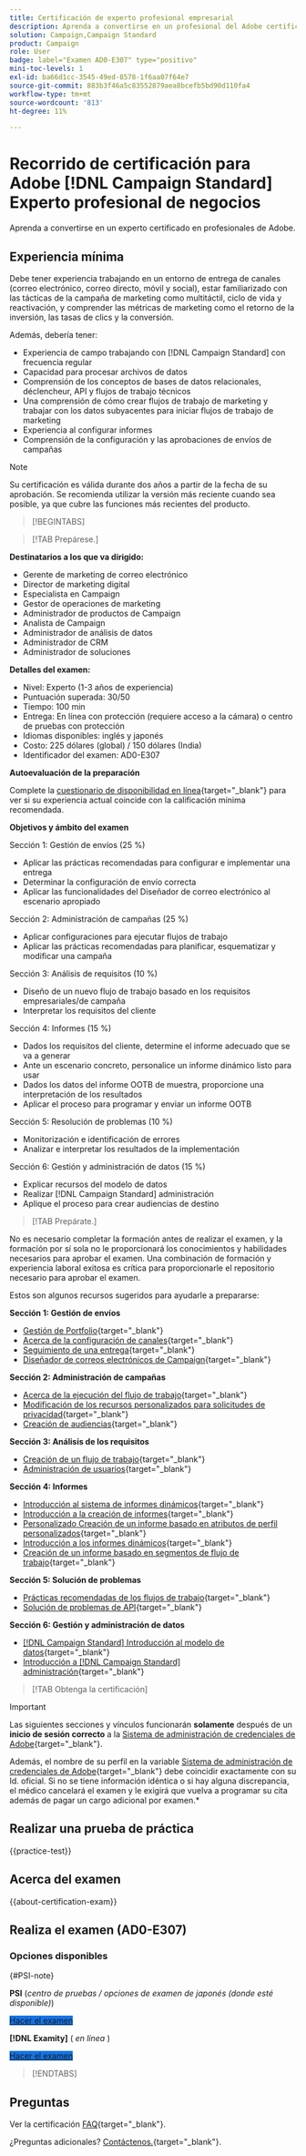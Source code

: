 ```yaml
---
title: Certificación de experto profesional empresarial
description: Aprenda a convertirse en un profesional del Adobe certificado Experto en Adobe [!DNL Campaign Standard]
solution: Campaign,Campaign Standard
product: Campaign
role: User
badge: label="Examen AD0-E307" type="positivo"
mini-toc-levels: 1
exl-id: ba66d1cc-3545-49ed-8578-1f6aa07f64e7
source-git-commit: 883b3f46a5c83552879aea8bcefb5bd90d110fa4
workflow-type: tm+mt
source-wordcount: '813'
ht-degree: 11%

---
```


# Recorrido de certificación para Adobe [!DNL Campaign Standard] Experto profesional de negocios

Aprenda a convertirse en un experto certificado en profesionales de Adobe.

## Experiencia mínima

Debe tener experiencia trabajando en un entorno de entrega de canales (correo electrónico, correo directo, móvil y social), estar familiarizado con las tácticas de la campaña de marketing como multitáctil, ciclo de vida y reactivación, y comprender las métricas de marketing como el retorno de la inversión, las tasas de clics y la conversión.

Además, debería tener:

* Experiencia de campo trabajando con [!DNL Campaign Standard] con frecuencia regular
* Capacidad para procesar archivos de datos
* Comprensión de los conceptos de bases de datos relacionales, déclencheur, API y flujos de trabajo técnicos
* Una comprensión de cómo crear flujos de trabajo de marketing y trabajar con los datos subyacentes para iniciar flujos de trabajo de marketing
* Experiencia al configurar informes
* Comprensión de la configuración y las aprobaciones de envíos de campañas

>[!NOTE]
>
>Su certificación es válida durante dos años a partir de la fecha de su aprobación. Se recomienda utilizar la versión más reciente cuando sea posible, ya que cubre las funciones más recientes del producto.

>[!BEGINTABS]

>[!TAB Prepárese.]

**Destinatarios a los que va dirigido:**

* Gerente de marketing de correo electrónico
* Director de marketing digital
* Especialista en Campaign
* Gestor de operaciones de marketing
* Administrador de productos de Campaign
* Analista de Campaign
* Administrador de análisis de datos
* Administrador de CRM
* Administrador de soluciones

**Detalles del examen:**

* Nivel: Experto (1-3 años de experiencia)
* Puntuación superada: 30/50
* Tiempo: 100 min
* Entrega: En línea con protección (requiere acceso a la cámara) o centro de pruebas con protección
* Idiomas disponibles: inglés y japonés
* Costo: 225 dólares (global) / 150 dólares (India)
* Identificador del examen: AD0-E307

**Autoevaluación de la preparación**

Complete la [cuestionario de disponibilidad en línea](https://scorpion.caveon.com/launchpad/ad-q-e129-readiness-questionnaire-for-adobe-aem-assets-developer-professional-exam-copy-nxam4m/ad-q-e307-readiness-questionnaire-for-adobe-campaign-standard-business-practitioner-expert-exam){target="_blank"} para ver si su experiencia actual coincide con la calificación mínima recomendada.

**Objetivos y ámbito del examen**

Sección 1: Gestión de envíos (25 %)

* Aplicar las prácticas recomendadas para configurar e implementar una entrega
* Determinar la configuración de envío correcta
* Aplicar las funcionalidades del Diseñador de correo electrónico al escenario apropiado

Sección 2: Administración de campañas (25 %)

* Aplicar configuraciones para ejecutar flujos de trabajo
* Aplicar las prácticas recomendadas para planificar, esquematizar y modificar una campaña

Sección 3: Análisis de requisitos (10 %)

* Diseño de un nuevo flujo de trabajo basado en los requisitos empresariales/de campaña
* Interpretar los requisitos del cliente

Sección 4: Informes (15 %)

* Dados los requisitos del cliente, determine el informe adecuado que se va a generar
* Ante un escenario concreto, personalice un informe dinámico listo para usar
* Dados los datos del informe OOTB de muestra, proporcione una interpretación de los resultados
* Aplicar el proceso para programar y enviar un informe OOTB

Sección 5: Resolución de problemas (10 %)

* Monitorización e identificación de errores
* Analizar e interpretar los resultados de la implementación

Sección 6: Gestión y administración de datos (15 %)

* Explicar recursos del modelo de datos
* Realizar [!DNL Campaign Standard] administración
* Aplique el proceso para crear audiencias de destino

>[!TAB Prepárate.]

No es necesario completar la formación antes de realizar el examen, y la formación por sí sola no le proporcionará los conocimientos y habilidades necesarios para aprobar el examen. Una combinación de formación y experiencia laboral exitosa es crítica para proporcionarle el repositorio necesario para aprobar el examen.

Estos son algunos recursos sugeridos para ayudarle a prepararse:

**Sección 1: Gestión de envíos**

* [Gestión de Portfolio](https://one.workfront.com/s/document-item?bundleId=the-new-workfront-experience&amp;topicId=Content%2FManage_work%2FPortfolios%2F_portfolio-management-overview.htm&amp;_LANG=en){target="_blank"}
* [Acerca de la configuración de canales](https://experienceleague.adobe.com/docs/campaign-standard/using/administrating/configuring-channels/about-channel-configuration.html){target="_blank"}
* [Seguimiento de una entrega](https://experienceleague.adobe.com/docs/campaign-standard/using/testing-and-sending/monitoring-messages/monitoring-a-delivery.html?lang=es){target="_blank"}
* [Diseñador de correos electrónicos de Campaign](https://experienceleague.adobe.com/docs/campaign-standard/using/designing-content/designing-content-in-adobe-campaign.html){target="_blank"}

**Sección 2: Administración de campañas**

* [Acerca de la ejecución del flujo de trabajo](https://experienceleague.adobe.com/docs/campaign-standard/using/managing-processes-and-data/executing-a-workflow/about-workflow-execution.html){target="_blank"}
* [Modificación de los recursos personalizados para solicitudes de privacidad](https://experienceleague.adobe.com/docs/campaign-standard-learn/tutorials/privacy/custom-resources-for-privacy-requests.html){target="_blank"}
* [Creación de audiencias](https://experienceleague.adobe.com/docs/campaign-standard/using/profiles-and-audiences/managing-audiences/creating-audiences.html){target="_blank"}

**Sección 3: Análisis de los requisitos**

* [Creación de un flujo de trabajo](https://experienceleague.adobe.com/docs/campaign-standard/using/managing-processes-and-data/workflow-general-operation/building-a-workflow.html){target="_blank"}
* [Administración de usuarios](https://experienceleague.adobe.com/docs/campaign-standard/using/administrating/users-and-security/users-management.html){target="_blank"}

**Sección 4: Informes**

* [Introducción al sistema de informes dinámicos](https://experienceleague.adobe.com/docs/campaign-standard/using/reporting/about-reporting/about-dynamic-reports.html?lang=es){target="_blank"}
* [Introducción a la creación de informes](https://experienceleague.adobe.com/docs/campaign-standard-learn/tutorials/getting-started/reporting-with-adobe-campaign-introduction.html){target="_blank"}
* [Personalizado Creación de un informe basado en atributos de perfil personalizados](https://experienceleague.adobe.com/docs/campaign-standard-learn/tutorials/reporting/custom-profile-attributes-dynamic-reports.html){target="_blank"}
* [Introducción a los informes dinámicos](https://experienceleague.adobe.com/docs/campaign-standard/using/reporting/about-reporting/about-dynamic-reports.html?lang=es){target="_blank"}
* [Creación de un informe basado en segmentos de flujo de trabajo](https://experienceleague.adobe.com/docs/campaign-standard/using/reporting/customizing-reports/creating-a-report-workflow-segment.html){target="_blank"}

**Sección 5: Solución de problemas**

* [Prácticas recomendadas de los flujos de trabajo](https://experienceleague.adobe.com/docs/campaign-standard/using/managing-processes-and-data/workflow-general-operation/best-practices-workflows.html?lang=es){target="_blank"}
* [Solución de problemas de API](https://experienceleague.adobe.com/docs/campaign-standard/using/working-with-apis/troubleshooting.html){target="_blank"}

**Sección 6: Gestión y administración de datos**

* [ [!DNL Campaign Standard] Introducción al modelo de datos](https://experienceleague.adobe.com/docs/campaign-standard/using/developing/get-started-data-model.html){target="_blank"}
* [Introducción a [!DNL Campaign Standard] administración](https://experienceleague.adobe.com/docs/campaign-standard/using/administrating/get-started-campaign-administration.html){target="_blank"}

>[!TAB Obtenga la certificación]

>[!IMPORTANT]
>
>Las siguientes secciones y vínculos funcionarán **solamente**  después de un **inicio de sesión correcto** a la [Sistema de administración de credenciales de Adobe](https://www.certmetrics.com/adobe){target="_blank"}.
>
>Además, el nombre de su perfil en la variable [Sistema de administración de credenciales de Adobe](https://www.certmetrics.com/adobe){target="_blank"} debe coincidir exactamente con su Id. oficial. Si no se tiene información idéntica o si hay alguna discrepancia, el médico cancelará el examen y le exigirá que vuelva a programar su cita además de pagar un cargo adicional por examen.*

## Realizar una prueba de práctica

{{practice-test}}

## Acerca del examen

{{about-certification-exam}}

## Realiza el examen (AD0-E307)

### Opciones disponibles

{#PSI-note}

**PSI** (*centro de pruebas / opciones de examen de japonés (donde esté disponible)*)

<a href="https://www.certmetrics.com/adobe/candidate/psi_sso_adobe.aspx?redir=yes&amp;ec=AD0-E307" target="_blank" class="spectrum-Button spectrum-Button--fill spectrum-Button--accent spectrum-Button--sizeM is-margin-bottom-big-big at-element-click-tracking" style="background-color:#1473E6">

<span class="spectrum-Button-label has-no-wrap">
   Hacer el examen
</span>
</a>

**[!DNL Examity]** ( *en línea* )

<a href="https://www.certmetrics.com/adobe/candidate/examity_sso.aspx?eid=AD0-E307" target="_blank" class="spectrum-Button spectrum-Button--fill spectrum-Button--accent spectrum-Button--sizeM is-margin-bottom-big-big at-element-click-tracking" style="background-color:#1473E6">

<span class="spectrum-Button-label has-no-wrap">
   Hacer el examen
</span>
</a>

>[!ENDTABS]

## Preguntas

Ver la certificación [FAQ](https://experienceleague.adobe.com/docs/certification/certification/faq.html){target="_blank"}.

¿Preguntas adicionales? [Contáctenos.](mailto:certif@adobe.com){target="_blank"}.
